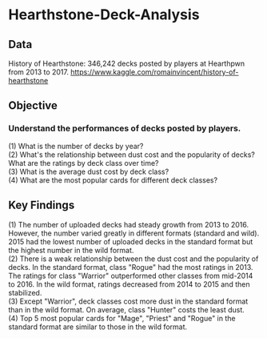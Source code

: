 # **Hearthstone-Deck-Analysis**
## **Data**
History of Hearthstone: 346,242 decks posted by players at Hearthpwn from 2013 to 2017.
<https://www.kaggle.com/romainvincent/history-of-hearthstone>

## **Objective**
### **Understand the performances of decks posted by players.**
(1) What is the number of decks by year?</span>   
(2) What's the relationship between dust cost and the popularity of decks? What are the ratings by deck class over time? </span>    
(3) What is the average dust cost by deck class?  
(4) What are the most popular cards for different deck classes?

## **Key Findings**
(1) The number of uploaded decks had steady growth from 2013 to 2016. However, the number varied greatly in different formats (standard and wild). 2015 had the lowest number of uploaded decks in the standard format but the highest number in the wild format.   
(2) There is a weak relationship between the dust cost and the popularity of decks. In the standard format, class "Rogue" had the most ratings in 2013. The ratings for class "Warrior" outperformed other classes from mid-2014 to 2016. In the wild format, ratings decreased from 2014 to 2015 and then stabilized.   
(3) Except "Warrior", deck classes cost more dust in the standard format than in the wild format. On average, class "Hunter" costs the least dust.  
(4) Top 5 most popular cards for "Mage", "Priest" and "Rogue" in the standard format are similar to those in the wild format. 
